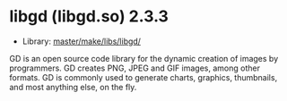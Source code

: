 # libgd (libgd.so) 2.3.3
 - Library: [master/make/libs/libgd/](https://github.com/Freetz-NG/freetz-ng/tree/master/make/libs/libgd/)

GD is an open source code library for the dynamic creation of images by programmers. GD creates PNG, JPEG and GIF images, among other formats. GD is commonly used to generate charts, graphics, thumbnails, and most anything else, on the fly.
